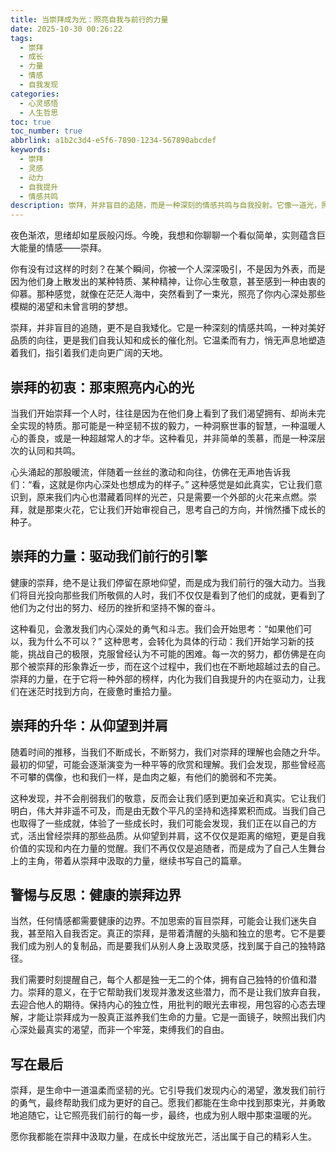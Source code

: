 ```yaml
---
title: 当崇拜成为光：照亮自我与前行的力量
date: 2025-10-30 00:26:22
tags:
  - 崇拜
  - 成长
  - 力量
  - 情感
  - 自我发现
categories:
  - 心灵感悟
  - 人生哲思
toc: true
toc_number: true
abbrlink: a1b2c3d4-e5f6-7890-1234-567890abcdef
keywords:
  - 崇拜
  - 灵感
  - 动力
  - 自我提升
  - 情感共鸣
description: 崇拜，并非盲目的追随，而是一种深刻的情感共鸣与自我投射。它像一道光，照亮我们内心深处的渴望，激发我们前行的勇气。本文将深入探讨崇拜的真正意义，以及它如何成为我们生命中不可或缺的成长动力，引导我们从仰望到并肩，最终成为更好的自己。
---
```


夜色渐浓，思绪却如星辰般闪烁。今晚，我想和你聊聊一个看似简单，实则蕴含巨大能量的情感——崇拜。

你有没有过这样的时刻？在某个瞬间，你被一个人深深吸引，不是因为外表，而是因为他们身上散发出的某种特质、某种精神，让你心生敬意，甚至感到一种由衷的仰慕。那种感觉，就像在茫茫人海中，突然看到了一束光，照亮了你内心深处那些模糊的渴望和未曾言明的梦想。

崇拜，并非盲目的追随，更不是自我矮化。它是一种深刻的情感共鸣，一种对美好品质的向往，更是我们自我认知和成长的催化剂。它温柔而有力，悄无声息地塑造着我们，指引着我们走向更广阔的天地。

## 崇拜的初衷：那束照亮内心的光

当我们开始崇拜一个人时，往往是因为在他们身上看到了我们渴望拥有、却尚未完全实现的特质。那可能是一种坚韧不拔的毅力，一种洞察世事的智慧，一种温暖人心的善良，或是一种超越常人的才华。这种看见，并非简单的羡慕，而是一种深层次的认同和共鸣。

心头涌起的那股暖流，伴随着一丝丝的激动和向往，仿佛在无声地告诉我们：“看，这就是你内心深处也想成为的样子。” 这种感觉是如此真实，它让我们意识到，原来我们内心也潜藏着同样的光芒，只是需要一个外部的火花来点燃。崇拜，就是那束火花，它让我们开始审视自己，思考自己的方向，并悄然播下成长的种子。

## 崇拜的力量：驱动我们前行的引擎

健康的崇拜，绝不是让我们停留在原地仰望，而是成为我们前行的强大动力。当我们将目光投向那些我们所敬佩的人时，我们不仅仅是看到了他们的成就，更看到了他们为之付出的努力、经历的挫折和坚持不懈的奋斗。

这种看见，会激发我们内心深处的勇气和斗志。我们会开始思考：“如果他们可以，我为什么不可以？” 这种思考，会转化为具体的行动：我们开始学习新的技能，挑战自己的极限，克服曾经认为不可能的困难。每一次的努力，都仿佛是在向那个被崇拜的形象靠近一步，而在这个过程中，我们也在不断地超越过去的自己。崇拜的力量，在于它将一种外部的榜样，内化为我们自我提升的内在驱动力，让我们在迷茫时找到方向，在疲惫时重拾力量。

## 崇拜的升华：从仰望到并肩

随着时间的推移，当我们不断成长，不断努力，我们对崇拜的理解也会随之升华。最初的仰望，可能会逐渐演变为一种平等的欣赏和理解。我们会发现，那些曾经高不可攀的偶像，也和我们一样，是血肉之躯，有他们的脆弱和不完美。

这种发现，并不会削弱我们的敬意，反而会让我们感到更加亲近和真实。它让我们明白，伟大并非遥不可及，而是由无数个平凡的坚持和选择累积而成。当我们自己也取得了一些成就，体验了一些成长时，我们可能会发现，我们正在以自己的方式，活出曾经崇拜的那些品质。从仰望到并肩，这不仅仅是距离的缩短，更是自我价值的实现和内在力量的觉醒。我们不再仅仅是追随者，而是成为了自己人生舞台上的主角，带着从崇拜中汲取的力量，继续书写自己的篇章。

## 警惕与反思：健康的崇拜边界

当然，任何情感都需要健康的边界。不加思索的盲目崇拜，可能会让我们迷失自我，甚至陷入自我否定。真正的崇拜，是带着清醒的头脑和独立的思考。它不是要我们成为别人的复制品，而是要我们从别人身上汲取灵感，找到属于自己的独特路径。

我们需要时刻提醒自己，每个人都是独一无二的个体，拥有自己独特的价值和潜力。崇拜的意义，在于它帮助我们发现并激发这些潜力，而不是让我们放弃自我，去迎合他人的期待。保持内心的独立性，用批判的眼光去审视，用包容的心态去理解，才能让崇拜成为一股真正滋养我们生命的力量。它是一面镜子，映照出我们内心深处最真实的渴望，而非一个牢笼，束缚我们的自由。

## 写在最后

崇拜，是生命中一道温柔而坚韧的光。它引导我们发现内心的渴望，激发我们前行的勇气，最终帮助我们成为更好的自己。愿我们都能在生命中找到那束光，并勇敢地追随它，让它照亮我们前行的每一步，最终，也成为别人眼中那束温暖的光。

愿你我都能在崇拜中汲取力量，在成长中绽放光芒，活出属于自己的精彩人生。